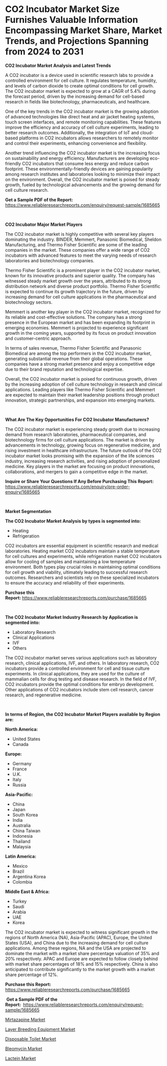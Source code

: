 <p><h1>CO2 Incubator Market Size Furnishes Valuable Information Encompassing Market Share, Market Trends, and Projections Spanning from 2024 to 2031</h1></p><p><strong>CO2 Incubator Market Analysis and Latest Trends</strong></p>
<p><p>A CO2 incubator is a device used in scientific research labs to provide a controlled environment for cell culture. It regulates temperature, humidity, and levels of carbon dioxide to create optimal conditions for cell growth. The CO2 incubator market is expected to grow at a CAGR of 5.4% during the forecast period, driven by the increasing demand for cell-based research in fields like biotechnology, pharmaceuticals, and healthcare.</p><p>One of the key trends in the CO2 incubator market is the growing adoption of advanced technologies like direct heat and air jacket heating systems, touch screen interfaces, and remote monitoring capabilities. These features improve the efficiency and accuracy of cell culture experiments, leading to better research outcomes. Additionally, the integration of IoT and cloud-based platforms in CO2 incubators allows researchers to remotely monitor and control their experiments, enhancing convenience and flexibility.</p><p>Another trend influencing the CO2 incubator market is the increasing focus on sustainability and energy efficiency. Manufacturers are developing eco-friendly CO2 incubators that consume less energy and reduce carbon footprint. These environmentally-friendly devices are gaining popularity among research institutes and laboratories looking to minimize their impact on the environment. Overall, the CO2 incubator market is poised for steady growth, fueled by technological advancements and the growing demand for cell culture research.</p></p>
<p><strong>Get a Sample PDF of the Report:&nbsp;</strong> <a href="https://www.reliableresearchreports.com/enquiry/request-sample/1685665">https://www.reliableresearchreports.com/enquiry/request-sample/1685665</a></p>
<p>&nbsp;</p>
<p><strong>CO2 Incubator Major Market Players</strong></p>
<p><p>The CO2 incubator market is highly competitive with several key players dominating the industry. BINDER, Memmert, Panasonic Biomedical, Sheldon Manufacturing, and Thermo Fisher Scientific are some of the leading companies in the market. These companies offer a wide range of CO2 incubators with advanced features to meet the varying needs of research laboratories and biotechnology companies.</p><p>Thermo Fisher Scientific is a prominent player in the CO2 incubator market, known for its innovative products and superior quality. The company has witnessed steady market growth over the years, attributed to its strong distribution network and diverse product portfolio. Thermo Fisher Scientific is expected to continue its growth trajectory in the future, driven by increasing demand for cell culture applications in the pharmaceutical and biotechnology sectors.</p><p>Memmert is another key player in the CO2 incubator market, recognized for its reliable and cost-effective solutions. The company has a strong presence in the European market and has been expanding its footprint in emerging economies. Memmert is projected to experience significant growth in the coming years, supported by its focus on product innovation and customer-centric approach.</p><p>In terms of sales revenue, Thermo Fisher Scientific and Panasonic Biomedical are among the top performers in the CO2 incubator market, generating substantial revenue from their global operations. These companies have a strong market presence and enjoy a competitive edge due to their brand reputation and technological expertise.</p><p>Overall, the CO2 incubator market is poised for continuous growth, driven by the increasing adoption of cell culture technology in research and clinical applications. Leading players like Thermo Fisher Scientific and Memmert are expected to maintain their market leadership positions through product innovation, strategic partnerships, and expansion into emerging markets.</p></p>
<p>&nbsp;</p>
<p><strong>What Are The Key Opportunities For CO2 Incubator Manufacturers?</strong></p>
<p><p>The CO2 incubator market is experiencing steady growth due to increasing demand from research laboratories, pharmaceutical companies, and biotechnology firms for cell culture applications. The market is driven by advancements in technology, growing focus on regenerative medicine, and rising investment in healthcare infrastructure. The future outlook of the CO2 incubator market looks promising with the expansion of the life sciences industry, increasing research activities, and rising adoption of personalized medicine. Key players in the market are focusing on product innovations, collaborations, and mergers to gain a competitive edge in the market.</p></p>
<p><strong>Inquire or Share Your Questions If Any Before Purchasing This Report:</strong> <a href="https://www.reliableresearchreports.com/enquiry/pre-order-enquiry/1685665">https://www.reliableresearchreports.com/enquiry/pre-order-enquiry/1685665</a></p>
<p>&nbsp;</p>
<p><strong>Market Segmentation</strong></p>
<p><strong>The CO2 Incubator Market Analysis by types is segmented into:</strong></p>
<p><ul><li>Heating</li><li>Refrigeration</li></ul></p>
<p><p>CO2 incubators are essential equipment in scientific research and medical laboratories. Heating market CO2 incubators maintain a stable temperature for cell cultures and experiments, while refrigeration market CO2 incubators allow for cooling of samples and maintaining a low temperature environment. Both types play crucial roles in maintaining optimal conditions for cell growth and viability, ultimately leading to successful research outcomes. Researchers and scientists rely on these specialized incubators to ensure the accuracy and reliability of their experiments.</p></p>
<p><strong>Purchase this Report:&nbsp;</strong><a href="https://www.reliableresearchreports.com/purchase/1685665">https://www.reliableresearchreports.com/purchase/1685665</a></p>
<p>&nbsp;</p>
<p><strong>The CO2 Incubator Market Industry Research by Application is segmented into:</strong></p>
<p><ul><li>Laboratory Research</li><li>Clinical Applications</li><li>IVF</li><li>Others</li></ul></p>
<p><p>The CO2 incubator market serves various applications such as laboratory research, clinical applications, IVF, and others. In laboratory research, CO2 incubators provide a controlled environment for cell and tissue culture experiments. In clinical applications, they are used for the culture of mammalian cells for drug testing and disease research. In the field of IVF, CO2 incubators provide the optimal conditions for embryo development. Other applications of CO2 incubators include stem cell research, cancer research, and regenerative medicine.</p></p>
<p>&nbsp;</p>
<p><strong>In terms of Region, the CO2 Incubator Market Players available by Region are:</strong></p>
<p>
    <p> <strong> North America: </strong>
        <ul>
            <li>United States</li>
            <li>Canada</li>
        </ul>
        </p> 
    <p> <strong> Europe: </strong>
        <ul>
            <li>Germany</li>
            <li>France</li>
            <li>U.K.</li>
            <li>Italy</li>
            <li>Russia</li>
        </ul>
        </p> 
    <p> <strong> Asia-Pacific: </strong>
        <ul>
            <li>China</li>
            <li>Japan</li>
            <li>South Korea</li>
            <li>India</li>
            <li>Australia</li>
            <li>China Taiwan</li>
            <li>Indonesia</li>
            <li>Thailand</li>
            <li>Malaysia</li>
        </ul>
        </p> 
    <p> <strong> Latin America: </strong>
        <ul>
            <li>Mexico</li>
            <li>Brazil</li>
            <li>Argentina Korea</li>
            <li>Colombia</li>
        </ul>
        </p> 
    <p> <strong> Middle East & Africa: </strong>
        <ul>
            <li>Turkey</li>
            <li>Saudi</li>
            <li>Arabia</li>
            <li>UAE</li>
            <li>Korea</li>
        </ul>
    </p>
    </p>
<p><p>The CO2 incubator market is expected to witness significant growth in the regions of North America (NA), Asia-Pacific (APAC), Europe, the United States (USA), and China due to the increasing demand for cell culture applications. Among these regions, NA and the USA are projected to dominate the market with a market share percentage valuation of 35% and 20% respectively. APAC and Europe are expected to follow closely behind with market share percentages of 18% and 15% respectively. China is also anticipated to contribute significantly to the market growth with a market share percentage of 12%.</p></p>
<p><strong>Purchase this Report: </strong><a href="https://www.reliableresearchreports.com/purchase/1685665">https://www.reliableresearchreports.com/purchase/1685665</a></p>
<p>&nbsp;<strong>Get a Sample PDF of the Report:&nbsp;&nbsp;</strong><a href="https://www.reliableresearchreports.com/enquiry/request-sample/1685665">https://www.reliableresearchreports.com/enquiry/request-sample/1685665</a></p>
<p><strong></strong></p>
<p><p><a href="https://medium.com/@marianmraz_72126/mirtazapine-market-analysis-and-sze-forecasted-for-period-from-2024-to-2031-b350d5ee8abd">Mirtazapine Market</a></p><p><a href="https://github.com/pjcfca/Market-Research-Report-List-1/blob/main/layer-breeding-equipment-market.md">Layer Breeding Equipment Market</a></p><p><a href="https://github.com/johnbach50/Market-Research-Report-List-2/blob/main/disposable-toilet-market.md">Disposable Toilet Market</a></p><p><a href="https://medium.com/@marianmraz_72126/bleomycin-market-trends-and-market-analysis-forecasted-for-period-2024-2031-47d38c373349">Bleomycin Market</a></p><p><a href="https://medium.com/@marianmraz_72126/lactein-market-research-report-its-history-and-forecast-2024-to-2031-98d4c758e9d7">Lactein Market</a></p></p>